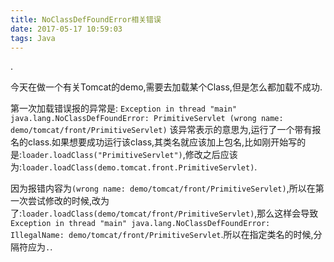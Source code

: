 ```yaml
---
title: NoClassDefFoundError相关错误
date: 2017-05-17 10:59:03
tags: Java
---
```


.
<!--more-->

今天在做一个有关Tomcat的demo,需要去加载某个Class,但是怎么都加载不成功.

第一次加载错误报的异常是:
`Exception in thread "main" java.lang.NoClassDefFoundError: PrimitiveServlet (wrong name: demo/tomcat/front/PrimitiveServlet)`
该异常表示的意思为,运行了一个带有报名的class.如果想要成功运行该class,其类名就应该加上包名,比如刚开始写的是:`loader.loadClass("PrimitiveServlet")`,修改之后应该为:`loader.loadClass(demo.tomcat.front.PrimitiveServlet)`.


因为报错内容为`(wrong name: demo/tomcat/front/PrimitiveServlet)`,所以在第一次尝试修改的时候,改为了:`loader.loadClass(demo/tomcat/front/PrimitiveServlet)`,那么这样会导致`Exception in thread "main" java.lang.NoClassDefFoundError: IllegalName: demo/tomcat/front/PrimitiveServlet`.所以在指定类名的时候,分隔符应为`.`.



